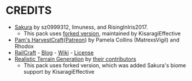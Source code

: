 # CREDITS
* [Sakura](https://www.curseforge.com/minecraft/mc-mods/sakura/) by sz0999312, limuness, and RisingInIris2017.
  * This pack uses [forked version](https://github.com/KisaragiEffective/Sakura_mod), maintained by KisaragiEffective
* [Pam's HarvestCraft](https://www.curseforge.com/minecraft/mc-mods/pams-harvestcraft)([Patreon](https://www.patreon.com/pamsmods)) by Pamela Collins (MatrexsVigil) and Rhodox
* [RailCraft](https://www.curseforge.com/minecraft/mc-mods/railcraft) - [Blog](https://railcraft.info/) - [Wiki](https://railcraft.info/wiki) - [License](https://railcraft.info/wiki/info:license)
* [Realistic Terrain Generation](https://www.curseforge.com/minecraft/mc-mods/realistic-terrain-generation) by [their contributors](https://github.com/Team-RTG/Realistic-Terrain-Generation/graphs/contributors)
  * This pack uses forked version, which was added Sakura's biome support by KisaragiEffective
